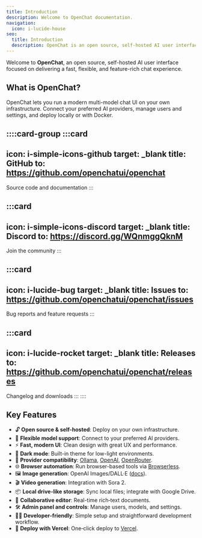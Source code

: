 ```yaml
---
title: Introduction
description: Welcome to OpenChat documentation.
navigation:
  icon: i-lucide-house
seo:
  title: Introduction
  description: OpenChat is an open source, self-hosted AI user interface.
---
```


Welcome to **OpenChat**, an open source, self-hosted AI user interface focused on delivering a fast, flexible, and feature-rich chat experience.

## What is OpenChat?

OpenChat lets you run a modern multi-model chat UI on your own infrastructure. Connect your preferred AI providers, manage users and settings, and deploy locally or with Docker.

::::card-group
  :::card
  ---
  icon: i-simple-icons-github
  target: _blank
  title: GitHub
  to: https://github.com/openchatui/openchat
  ---
  Source code and documentation
  :::

  :::card
  ---
  icon: i-simple-icons-discord
  target: _blank
  title: Discord
  to: https://discord.gg/WQnmggQknM
  ---
  Join the community
  :::

  :::card
  ---
  icon: i-lucide-bug
  target: _blank
  title: Issues
  to: https://github.com/openchatui/openchat/issues
  ---
  Bug reports and feature requests
  :::

  :::card
  ---
  icon: i-lucide-rocket
  target: _blank
  title: Releases
  to: https://github.com/openchatui/openchat/releases
  ---
  Changelog and downloads
  :::
::::

## Key Features

- 🔓 **Open source & self-hosted**: Deploy on your own infrastructure.
- 🔌 **Flexible model support**: Connect to your preferred AI providers.
- ⚡ **Fast, modern UI**: Clean design with great UX and performance.
- 🌙 **Dark mode**: Built-in theme for low-light environments.
- 🤝 **Provider compatibility**: [Ollama](https://ollama.com), [OpenAI](https://openai.com), [OpenRouter](https://openrouter.ai).
- 🌐 **Browser automation**: Run browser-based tools via [Browserless](https://www.browserless.io/).
- 🖼️ **Image generation**: OpenAI Images/DALL·E ([docs](https://platform.openai.com/docs/guides/images)).
- 🎬 **Video generation**: Integration with Sora 2.
- 📦 **Local drive-like storage**: Sync local files; integrate with Google Drive.
- 📝 **Collaborative editor**: Real-time rich‑text documents.
- 🛠️ **Admin panel and controls**: Manage users, models, and settings.
- 👩‍💻 **Developer-friendly**: Simple setup and straightforward development workflow.
- 🚀 **Deploy with Vercel**: One‑click deploy to [Vercel](https://vercel.com).

